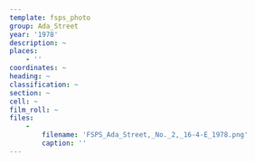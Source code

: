 ```yaml
---
template: fsps_photo
group: Ada_Street
year: '1978'
description: ~
places:
    - ''
coordinates: ~
heading: ~
classification: ~
section: ~
cell: ~
film_roll: ~
files:
    -
        filename: 'FSPS_Ada_Street,_No._2,_16-4-E_1978.png'
        caption: ''
---
```

